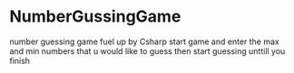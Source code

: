 # ****NumberGussingGame****
number guessing game fuel up by Csharp
start game and enter the max and min numbers that u would like to guess then start guessing unttill you finish
